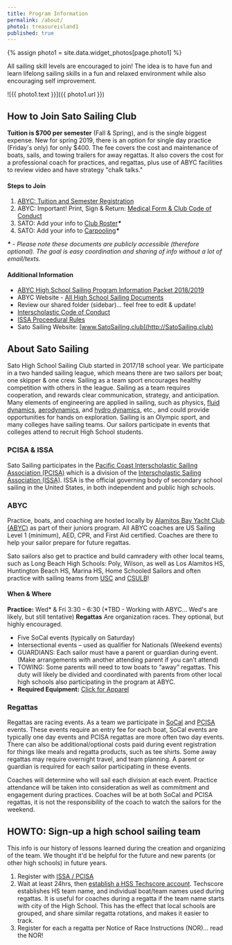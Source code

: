 ```yaml
---
title: Program Information
permalink: /about/
photo1: treasureisland1
published: true
---
```

{% assign photo1 = site.data.widget_photos[page.photo1] %}

All sailing skill levels are encouraged to join! The idea is to have fun and learn lifelong sailing skills in a fun and relaxed environment while also encouraging self improvement.

![{{ photo1.text }}]({{ photo1.url }})


## How to Join Sato Sailing Club

**Tuition is $700 per semester** (Fall & Spring), and is the single biggest expense. New for spring 2019, there is an option for single day  practice (Friday's only) for only $400. The fee covers the cost and maintenance of boats, sails, and towing trailers for away regattas. It also covers the cost for a professional coach for practices, and regattas, plus use of ABYC facilities to review video and have strategy "chalk talks."

#### Steps to Join

1.  [ABYC: Tuition and Semester Registration](https://abyc.org/high-school-sailing/spring-highschool-sailing-registration)
1.  ABYC: Important! Print, Sign & Return: [Medical Form & Club Code of Conduct](https://d1p4n2439uoafh.cloudfront.net/images/junior/Medical_and_Code_of_Conduct.pdf)
1.  SATO: Add your info to [Club Roster](https://docs.google.com/spreadsheets/d/1FO_0DI7mmTIUni8JgHmszItVf_4T4efpImZvPp0ffXA)___*___
1.  SATO: Add your info to [Carpooling](https://docs.google.com/spreadsheets/d/1jJrCoJa86PEiDSFBmZDywH-jzTyYeMlsQzKO14BaiFI)___*___

___*___ _- Please note these documents are publicly accessible (therefore optional). The goal is easy coordination and sharing of info without a lot of email/texts._

#### Additional Information

-   [ABYC High School Sailing Program Information Packet 2018/2019](https://d1p4n2439uoafh.cloudfront.net/images/junior/High_School_Packet_2017-2018.pdf)
-   ABYC Website - [All High School Sailing Documents](https://abyc.org/high-school-sailing/documents-links)
-   Review our shared folder (sidebar)... feel free to edit & update!
-   [Interscholastic Code of Conduct](https://abyc.org/images/junior/Code_of_Conduct_for_Interscholastic_Students.pdf)
-   [ISSA Proceedural Rules](http://hssailing.org/documents/procedural_rules17-20-a0917.pdf)
-   Sato Sailing Website:  [www.SatoSailing.club](http://SatoSailing.club)


## About Sato Sailing

Sato High School Sailing Club started in 2017/18 school year. We participate in a two handed sailing league, which means there are two sailors per boat; one skipper & one crew. Sailing as a team sport encourages healthy competition with others in the league. Sailing as a team requires cooperation, and rewards clear communication, strategy, and anticipation. Many elements of engineering are applied in sailing, such as physics, [fluid dynamics](https://phys.org/news/2014-11-explore-unsteady-fluid-dynamics.html), [aerodynamics](http://web.mit.edu/2.972/www/reports/sail_boat/sail_boat.html), and [hydro dynamics](https://www.sciencedirect.com/science/article/pii/S1877705812016232), etc., and could provide opportunities for hands on exploration.  Sailing is an Olympic sport, and many colleges have sailing teams.  Our sailors participate in events that colleges attend to recruit High School students.

### PCISA & ISSA

Sato Sailing participates in the [Pacific Coast Interscholastic Sailing Association (PCISA)](https://pcisa.hssailing.org/) which is a division of the [Interscholastic Sailing Association (ISSA)](https://hssailing.org/about/overview).  ISSA is the official governing body of secondary school sailing in the United States, in both independent and public high schools.  

### ABYC

Practice, boats, and coaching are hosted locally by [Alamitos Bay Yacht Club (ABYC)](https://abyc.org/junior-home) as part of their juniors program.  All ABYC coaches are US Sailing Level 1 (minimum), AED, CPR, and First Aid certified. Coaches are there to help your sailor prepare for future regattas.

Sato sailors also get to practice and build camradery with other local teams, such as Long Beach High Schools:  Poly, Wilson, as well as Los Alamitos HS, Huntington Beach HS, Marina HS, Home Schooled Sailors and often practice with sailing teams from [USC](http://www.uscsailing.org/) and [CSULB](https://sailcsulb.com/)!

#### When & Where

**Practice:** Wed* & Fri 3:30 – 6:30 (*TBD - Working with ABYC... Wed's are likely, but still tentative)
**Regattas** Are organization races. They optional, but highly encouraged.
-   Five SoCal events (typically on Saturday)
-   Intersectional events – used as qualifier for Nationals (Weekend events)
-   GUARDIANS: Each sailor must have a parent or guardian during event.  (Make arrangements with another attending parent if you can’t attend)
-   TOWING: Some parents will need to tow boats to “away” regattas. This duty will likely be divided and coordinated with parents from other local high schools also participating in the program at ABYC.
-   **Required Equipment:**  [Click for Apparel](/apparel/)

### Regattas
Regattas are racing events.  As a team we participate in [SoCal](https://pcisa.hssailing.org/schedule/socal/2017/2018/socal) and [PCISA](https://pcisa.hssailing.org/schedule/2017/2018/pcisa-s) events. These events require an entry fee for each boat, SoCal events are typically one day events and PCISA regattas are more often two day events.  There can also be additional/optional costs paid during event registration for things like  meals and regatta products, such as tee shirts.  Some away regattas may require overnight travel, and team planning. A parent or guardian is required for each sailor participating in these events.

Coaches will determine who will sail each division at each event. Practice attendance will be taken into consideration as well as commitment and engagement during practices. Coaches will be at both SoCal and PCISA regattas, it is not the responsibility of the coach to watch the sailors for the weekend.



## HOWTO: Sign-up a high school sailing team

This info is our history of lessons learned during the creation and organizing of the team.  We thought it'd be helpful for the future and new parents (or other high schools) in future years.

1. Register with [ISSA / PCISA](https://registration.hssailing.org/)
1. Wait at least 24hrs, then [establish a HSS Techscore account](https://ts.hssailing.org/). Techscore establishes HS team name, and individual boat/team names used during regattas.  It is useful for coaches during a regatta if the team name starts with city of the High School.  This has the effect that local schools are grouped, and share similar regatta rotations, and makes it easier to track.
1.  Register for each a regatta per Notice of Race Instructions (NOR)... read the NOR!
